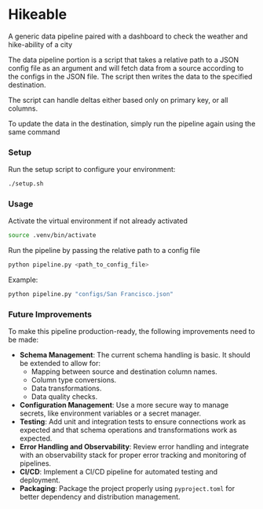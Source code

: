 # Hikeable
A generic data pipeline paired with a dashboard to check the weather and hike-ability of a city

The data pipeline portion is a script that takes a relative path to a JSON config file as an argument and will fetch data from a source according to the configs in the JSON file.
The script then writes the data to the specified destination.

The script can handle deltas either based only on primary key, or all columns.

To update the data in the destination, simply run the pipeline again using the same command

### Setup

Run the setup script to configure your environment:

```bash
./setup.sh
```

### Usage

Activate the virtual environment if not already activated
```bash
source .venv/bin/activate
```

Run the pipeline by passing the relative path to a config file
```bash
python pipeline.py <path_to_config_file>
```

Example:
```bash
python pipeline.py "configs/San Francisco.json"
```

### Future Improvements

To make this pipeline production-ready, the following improvements need to be made:

*   **Schema Management**: The current schema handling is basic. It should be extended to allow for:
    *   Mapping between source and destination column names.
    *   Column type conversions.
    *   Data transformations.
    *   Data quality checks.
*   **Configuration Management**: Use a more secure way to manage secrets, like environment variables or a secret manager.
*   **Testing**: Add unit and integration tests to ensure connections work as expected and that schema operations and transformations work as expected.
*   **Error Handling and Observability**: Review error handling and integrate with an observability stack for proper error tracking and monitoring of pipelines.
*   **CI/CD**: Implement a CI/CD pipeline for automated testing and deployment.
*   **Packaging**: Package the project properly using `pyproject.toml` for better dependency and distribution management.